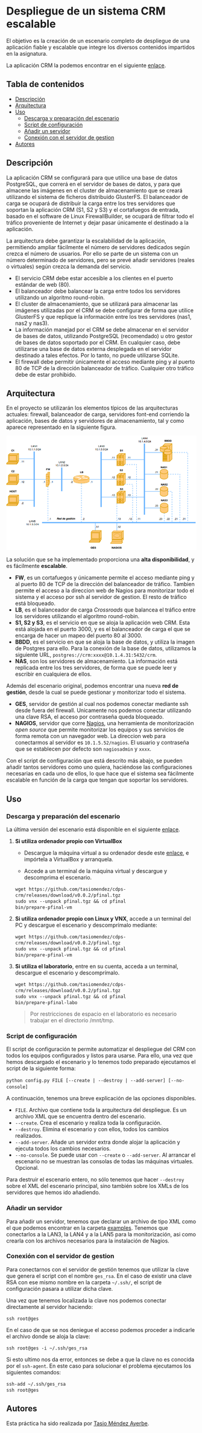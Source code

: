 # Despliegue de un sistema CRM escalable

El objetivo es la creación de un escenario completo de despliegue de una aplicación fiable y escalable que integre los diversos contenidos impartidos en la asignatura.

La aplicación CRM la podemos encontrar en el siguiente [enlace](https://github.com/CORE-UPM/CRM_2017).

## Tabla de contenidos

* [Descripción](#descripción)
* [Arquitectura](#arquitectura)
* [Uso](#uso)
  * [Descarga y preparación del escenario](#descarga-y-preparación-del-escenario)
  * [Script de configuración](#script-de-configuración)
  * [Añadir un servidor](#añadir-un-servidor)
  * [Conexión con el servidor de gestion](#conexion-con-el-servidor-de-gestion)
* [Autores](#autores)

## Descripción

La aplicación CRM se configurará para que utilice una base de datos PostgreSQL, que correrá en el servidor de bases de datos, y para que almacene las imágenes en el cluster de almacenamiento que se creará utilizando el sistema de ficheros distribuido GlusterFS. El balanceador de carga se ocupará de distribuir la carga entre los tres servidores que soportan la aplicación CRM (S1, S2 y S3) y el cortafuegos de entrada, basado en el software de Linux FirewallBuilder, se ocupará de filtrar todo el tráfico proveniente de Internet y dejar pasar únicamente el destinado a la aplicación.

La arquitectura debe garantizar la escalabilidad de la aplicación, permitiendo ampliar fácilmente el número de servidores dedicados según crezca el número de usuarios. Por ello se parte de un sistema con un número determinado de servidores, pero se prevé añadir servidores (reales o virtuales) según crezca la demanda del servicio.

* El servicio CRM debe estar accesible a los clientes en el puerto estándar de web (80).
* El balanceador debe balancear la carga entre todos los servidores utilizando un algoritmo round-robin.
* El cluster de almacenamiento, que se utilizará para almacenar las imágenes utilizadas por el CRM se debe configurar de forma que utilice GlusterFS y que replique la información entre los tres servidores (nas1, nas2 y nas3).
* La información manejad por el CRM se debe almacenar en el servidor de bases de datos, utilizando PostgreSQL (recomendado) u otro gestor de bases de datos soportado por el CRM. En cualquier caso, debe utilizarse una base de datos externa desplegada en el servidor destinado a tales efectos. Por lo tanto, no puede utilizarse SQLite.
* El firewall debe permitir únicamente el acceso mediante ping y al puerto 80 de TCP de la dirección balanceador de tráfico. Cualquier otro tráfico debe de estar prohibido.

## Arquitectura

En el proyecto se utilizarán los elementos típicos de las arquitecturas actuales: firewall, balanceador de carga, servidores font-end corriendo la aplicación, bases de datos y servidores de almacenamiento, tal y como aparece representado en la siguiente figura.

![architecture](docs/architecture.png)

La solución que se ha implementado proporciona una **alta disponibilidad**, y es fácilmente **escalable**. 

* **FW**, es un cortafuegos y únicamente permite el acceso mediante ping y al puerto 80 de TCP de la dirección del balanceador de tráfico. Tambien permite el acceso a la direccion web de Nagios para monitorizar todo el sistema y el acceso por ssh al servidor de gestion. El resto de tráfico está bloqueado.
* **LB**, es el balanceador de carga *Crossroads* que balancea el tráfico entre los servidores utilizando el algoritmo round-robin.
* **S1, S2 y S3**, es el servicio en que se aloja la aplicación web CRM. Esta está alojada en el puerto 3000, y es el balanceador de carga el que se encarga de hacer un mapeo del puerto 80 al 3000.
* **BBDD**, es el servicio en que se aloja la base de datos, y utiliza la imagen de Postgres para ello. Para la conexión de la base de datos, utilizamos la siguiente URL, `postgres://crm:xxxx@10.1.4.31:5432/crm`.
* **NAS**, son los servidores de almacenamiento. La información está replicada entre los tres servidores, de forma que se puede leer y escribir en cualquiera de ellos.

Además del escenario original, podemos encontrar una nueva **red de gestión**, desde la cual se puede gestionar y monitorizar todo el sistema.

* **GES**, servidor de gestión al cual nos podemos conectar mediante ssh desde fuera del firewall. Unicamente nos podemos conectar utilizando una clave RSA, el acceso por contraseña queda bloqueado.
* **NAGIOS**, servidor que corre [Nagios](https://www.nagios.org/), una herramienta de monitorización *open source* que permite monitorizar los equipos y sus servicios de forma remota con un navegador web. La direccion web para conectarmos al servidor es `10.1.5.52/nagios`. El usuario y contraseña que se establecen por defecto son `nagiosadmin` y `xxxx`.

Con el script de configuración que está descrito más abajo, se pueden añadir tantos servidores como uno quiera, haciéndose las configuraciones necesarias en cada uno de ellos, lo que hace que el sistema sea fácilmente escalable en función de la carga que tengan que soportar los servidores.

## Uso

### Descarga y preparación del escenario

La última versión del escenario está disponible en el siguiente [enlace](https://github.com/tasiomendez/cdps-crm/releases).

1. **Si utiliza ordenador propio con VirtualBox**

    * Descargue la máquina virtual a su ordenador desde este [enlace](http://idefix.dit.upm.es/cdps/CDPS2017-v1.ova), e impórtela a VirtualBox y arranquela.

    * Accede a un terminal de la máquina virtual y descargue y descomprima el escenario.

    ```shell
    wget https://github.com/tasiomendez/cdps-crm/releases/download/v0.0.2/pfinal.tgz
    sudo vnx --unpack pfinal.tgz && cd pfinal
    bin/prepare-pfinal-vm
    ```

2. **Si utiliza ordenador propio con Linux y VNX**, accede a un terminal del PC y descargue el escenario y descomprímalo mediante:

    ```shell
    wget https://github.com/tasiomendez/cdps-crm/releases/download/v0.0.2/pfinal.tgz
    sudo vnx --unpack pfinal.tgz && cd pfinal
    bin/prepare-pfinal-vm
    ```

3. **Si utiliza el laboratorio**, entre en su cuenta, acceda a un terminal, descargue el escenario y descomprímalo.

    ```shell
    wget https://github.com/tasiomendez/cdps-crm/releases/download/v0.0.2/pfinal.tgz
    sudo vnx --unpack pfinal.tgz && cd pfinal
    bin/prepare-pfinal-labo
    ```

    > Por restricciones de espacio en el laboratorio es necesario trabajar en el directorio /mnt/tmp.

### Script de configuración

El script de configuración te permite automatizar el despliegue del CRM con todos los equipos configurados y listos para usarse. Para ello, una vez que hemos descargado el escenario y lo tenemos todo preparado ejecutamos el script de la siguiente forma:

```python config.py FILE [--create | --destroy | --add-server] [--no-console]```

A continuación, tenemos una breve explicación de las opciones disponibles.

* `FILE`. Archivo que contiene toda la arquitectura del despliegue. Es un archivo XML que se encuentra dentro del escenario.
* `--create`. Crea el escenario y realiza toda la configuración.
* `--destroy`. Elimina el escenario y con ellos, todos los cambios realizados.
* `--add-server`. Añade un servidor extra donde alojar la aplicación y ejecuta todos los cambios necesarios.
* `--no-console`. Se puede usar con `--create` o `--add-server`. Al arrancar el escenario no se muestran las consolas de todas las máquinas virtuales. Opcional.

Para destruir el escenario entero, no sólo tenemos que hacer `--destroy` sobre el XML del escenario principal, sino también sobre los XMLs de los servidores que hemos ido añadiendo.

### Añadir un servidor

Para añadir un servidor, tenemos que declarar un archivo de tipo XML como el que podemos encontrar en la carpeta [examples](examples). Tenemos que conectarlos a la LAN3, la LAN4 y a la LAN5 para la monitorización, asi como crearla con los archivos necesarios para la instalación de Nagios.

### Conexión con el servidor de gestion

Para conectarnos con el servidor de gestión tenemos que utilizar la clave que genera el script con el nombre `ges_rsa`. En el caso de existir una clave RSA con ese mismo nombre en la carpeta `~/.ssh/`, el script de configuración pasara a utilizar dicha clave.

Una vez que tenemos localizada la clave nos podemos conectar directamente al servidor haciendo:

```shell
ssh root@ges
```

En el caso de que se nos deniegue el acceso podemos proceder a indicarle el archivo donde se aloja la clave:

```shell
ssh root@ges -i ~/.ssh/ges_rsa
```

Si esto ultimo nos da error, entonces se debe a que la clave no es conocida por el `ssh-agent`. En este caso para solucionar el problema ejecutamos los siguientes comandos:

```shell
ssh-add ~/.ssh/ges_rsa
ssh root@ges
```

## Autores

Esta práctica ha sido realizada por [Tasio Méndez Ayerbe](https://github.com/tasiomendez/).

